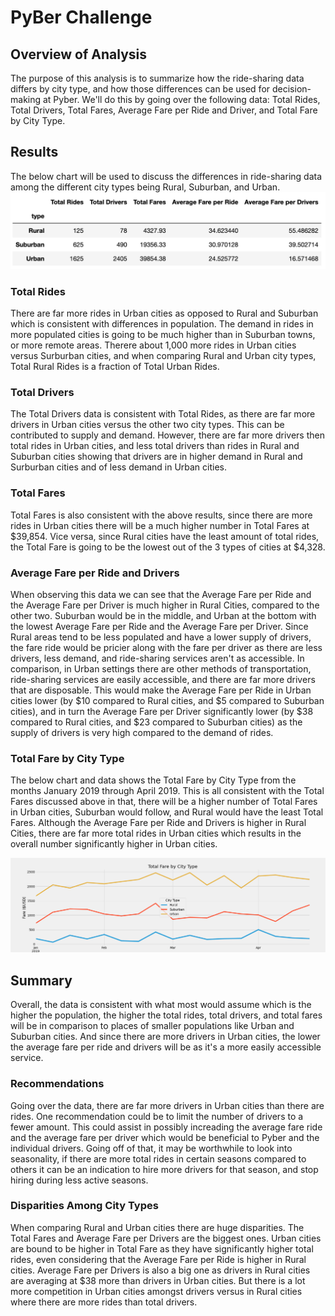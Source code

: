 # PyBer Challenge

## Overview of Analysis

The purpose of this analysis is to summarize how the ride-sharing data differs by city type, and how those differences can be used for decision-making at Pyber. We'll do this by going over the following data: Total Rides, Total Drivers, Total Fares, Average Fare per Ride and Driver, and Total Fare by City Type. 

## Results

The below chart will be used to discuss the differences in ride-sharing data among the different city types being Rural, Suburban, and Urban. 
![This is an image](https://github.com/belennlopezvega/PyBer_Challenge/blob/main/Pyber_ride_summary.png)

### Total Rides
There are far more rides in Urban cities as opposed to Rural and Suburban which is consistent with differences in population. The demand in rides in more populated cities is going to be much higher than in Suburban towns, or more remote areas. Therere about 1,000 more rides in Urban cities versus Surburban cities, and when comparing Rural and Urban city types, Total Rural Rides is a fraction of Total Urban Rides.
### Total Drivers
The Total Drivers data is consistent with Total Rides, as there are far more drivers in Urban cities versus the other two city types. This can be contributed to supply and demand. However, there are far more drivers then total rides in Urban cities, and less total drivers than rides in Rural and Suburban cities showing that drivers are in higher demand in Rural and Surburban cities and of less demand in Urban cities. 
### Total Fares
Total Fares is also consistent with the above results, since there are more rides in Urban cities there will be a much higher number in Total Fares at $39,854. Vice versa, since Rural cities have the least amount of total rides, the Total Fare is going to be the lowest out of the 3 types of cities at $4,328. 
### Average Fare per Ride and Drivers
When observing this data we can see that the Average Fare per Ride and the Average Fare per Driver is much higher in Rural Cities, compared to the other two. Suburban would be in the middle, and Urban at the bottom with the lowest Average Fare per Ride and the Average Fare per Driver. Since Rural areas tend to be less populated and have a lower supply of drivers, the fare ride would be pricier along with the fare per driver as there are less drivers, less demand, and ride-sharing services aren't as accessible. In comparison, in Urban settings there are other methods of transportation, ride-sharing services are easily accessible, and there are far more drivers that are disposable. This would make the Average Fare per Ride in Urban cities lower (by $10 compared to Rural cities, and $5 compared to Suburban cities), and in turn the Average Fare per Driver significantly lower (by $38 compared to Rural cities, and $23 compared to Suburban cities) as the supply of drivers is very high compared to  the demand of rides. 
### Total Fare by City Type
The below chart and data shows the Total Fare by City Type from the months January 2019 through April 2019. This is all consistent with the Total Fares discussed above in that, there will be a higher number of Total Fares in Urban cities, Suburban would follow, and Rural would have the least Total Fares. Although the Average Fare per Ride and Drivers is higher in Rural Cities, there are far more total rides in Urban cities which results in the overall number significantly higher in Urban cities. 

![This is an image](https://github.com/belennlopezvega/PyBer_Challenge/blob/main/PyBer_fare_summary.png)

## Summary

Overall, the data is consistent with what most would assume which is the higher the population, the higher the total rides, total drivers, and total fares will be in comparison to places of smaller populations like Urban and Suburban cities. And since there are more drivers in Urban cities, the lower the average fare per ride and drivers will be as it's a more easily accessible service.

### Recommendations
Going over the data, there are far more drivers in Urban cities than there are rides. One recommendation could be to limit the number of drivers to a fewer amount. This could assist in possibly increading the average fare ride and the average fare per driver which would be beneficial to Pyber and the individual drivers. Going off of that, it may be worthwhile to look into seasonality, if there are more total rides in certain seasons compared to others it can be an indication to hire more drivers for that season, and stop hiring during less active seasons. 

### Disparities Among City Types
When comparing Rural and Urban cities there are huge disparities. The Total Fares and Average Fare per Drivers are the biggest ones. Urban cities are bound to be higher in Total Fare as they have significantly higher total rides, even considering that the Average Fare per Ride is higher in Rural cities. Average Fare per Drivers is also a big one as drivers in Rural cities are averaging at $38 more than drivers in Urban cities. But there is a lot more competition in Urban cities amongst drivers versus in Rural cities where there are more rides than total drivers. 


